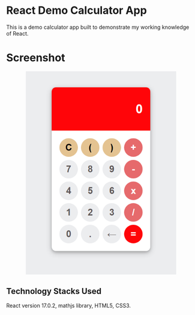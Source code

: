 # React Demo Calculator App

This is a demo calculator app built to demonstrate my working knowledge of React.

# Screenshot

<p align="center">
  <img width=401 src="src/screenshots/calc_screenshot.png">
</p>

## Technology Stacks Used

React version 17.0.2, mathjs library, HTML5, CSS3.


